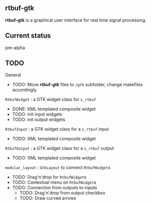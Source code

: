 ## rtbuf-gtk

**rtbuf-gtk** is a graphical user interface for real time signal
processing.

## Current status

pre-alpha

## TODO

General
 - TODO: Move **rtbuf-gtk** files to `/gtk` subfolder, change makefiles
   accordingly.

`RtbufWidget` : a GTK widget class for `s_rtbuf`
 - DONE: XML templated composite widget
 - TODO: init input widgets
 - TODO: init output widgets

`RtbufInput` : a GTK widget class for a `s_rtbuf` input
 - TODO: XML templated composite widget

`RtbufOutput` : a GTK widget class for a `s_rtbuf` output
 - TODO: XML templated composite widget

`modular_layout` : `GtkLayout` to connect `RtbufWidget`s
 - TODO: Drag'n'drop for `RtbufWidget`s
 - TODO: Contextual menu on `RtbufWidget`s
 - TODO: Connection from outputs to inputs
   - TODO: Drag'n'drop from output checkbox
   - TODO: Draw curved arrows
